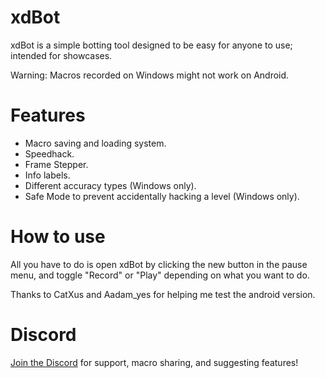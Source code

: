 # xdBot

<cl>xdBot</c> is a simple botting tool designed to be easy for anyone to use; intended for <cg>showcases</c>.

<cr>Warning:</c> Macros recorded on Windows might not work on Android.

# Features

 * Macro saving and loading system.
 * Speedhack.
 * Frame Stepper.
 * Info labels.
 * Different accuracy types (<cr>Windows only</c>).
 * Safe Mode to prevent accidentally hacking a level (<cr>Windows only</c>).

# How to use

All you have to do is open <cg>xdBot</c> by clicking the new button in the pause menu, and toggle "<cl>Record</c>" or "<cl>Play</c>" depending on what you want to do.

Thanks to CatXus and Aadam_yes for helping me test the android version.

# Discord

[Join the Discord](https://discord.gg/dwk5whfeu2) for support, macro sharing, and suggesting features!

